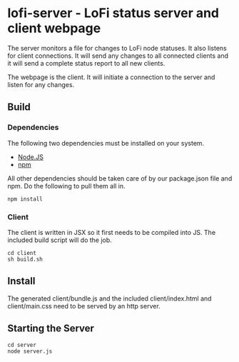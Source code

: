 # lofi-server - LoFi status server and client webpage

The server monitors a file for changes to LoFi node statuses. It also listens for client connections. It will send any changes to all connected clients and it will send a complete status report to all new clients.

The webpage is the client. It will initiate a connection to the server and listen for any changes.

## Build

### Dependencies

The following two dependencies must be installed on your system.

* [Node.JS](https://nodejs.org/en/)
* [npm](https://www.npmjs.com)

All other dependencies should be taken care of by our package.json file and npm.  Do the following to pull them all in.


```
npm install
```

### Client

The client is written in JSX so it first needs to be compiled into JS. The included build script will do the job.

```
cd client
sh build.sh
```

## Install

The generated client/bundle.js and the included client/index.html and client/main.css need to be served by an http server.


## Starting the Server

```
cd server
node server.js
```
